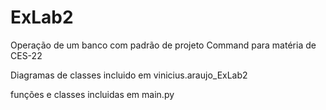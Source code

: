 # ExLab2
Operação de um banco com padrão de projeto Command para matéria de CES-22

Diagramas de classes incluido em vinicius.araujo_ExLab2

funções e classes incluidas em main.py
